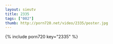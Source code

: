 ```yaml
--- 
layout: sieutv
title: 2335
tags: ["002"]
thumb: http://porn720.net/video/2335/poster.jpg
---
```

{% include porn720 key="2335" %} 
